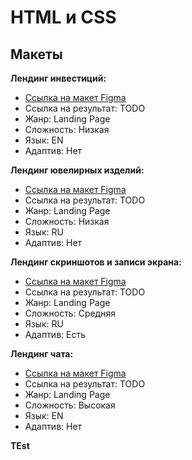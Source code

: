 # HTML и CSS

## Макеты

**Лендинг инвестиций:**

- [Ссылка на макет Figma](https://www.figma.com/file/tfkuf2EuJi28KaEXm5BFbZ/Wealthfront?node-id=1%3A2)
- Ссылка на результат: TODO
- Жанр: Landing Page
- Сложность: Низкая
- Язык: EN
- Адаптив: Нет

**Лендинг ювелирных изделий:**
- [Ссылка на макет Figma](https://www.figma.com/design/4zwJ5vHyzcH2YOJgi64qgL/Moon-River?node-id=0-1&p=f)
- Ссылка на результат: TODO
- Жанр: Landing Page
- Сложность: Низкая
- Язык: RU
- Адаптив: Нет

**Лендинг скриншотов и записи экрана:**

- [Ссылка на макет Figma](https://www.figma.com/file/LCD1WamwG6cwfd1BzQZsSJ/Screenshoter?node-id=0%3A1)
- Ссылка на результат: TODO
- Жанр: Landing Page
- Сложность: Средняя
- Язык: RU
- Адаптив: Есть

**Лендинг чата:**

- [Ссылка на макет Figma](https://www.figma.com/file/S6mNqYoXNbGx4LorV5oOiU/Chat-Desktop-App?node-id=0%3A2)
- Ссылка на результат: TODO
- Жанр: Landing Page
- Сложность: Высокая
- Язык: EN
- Адаптив: Нет


**TEst**